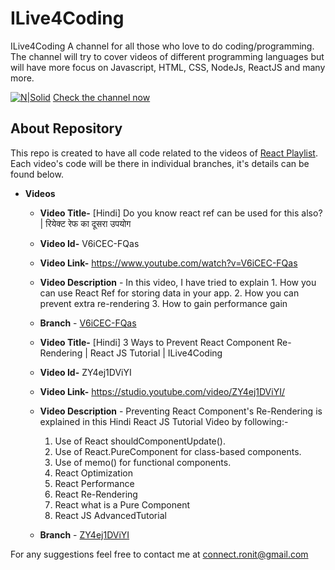 # ILive4Coding
ILive4Coding A channel for all those who love to do coding/programming.
The channel will try to cover videos of different programming languages but will have more focus on Javascript, HTML, CSS, NodeJs, ReactJS and many more.

[![N|Solid](https://yt3.ggpht.com/a/AATXAJyTBI06tJ0spPgI-0Q_GWMBRrl4i01S69TGkQ=s88-c-k-c0x00ffffff-no-rj)](https://www.youtube.com/channel/UC6eRgqm6P7bP6THoOOJm0jw)
[Check the channel now](https://www.youtube.com/channel/UC6eRgqm6P7bP6THoOOJm0jw)

## About Repository
This repo is created to have all code related to the videos of [React Playlist](https://www.youtube.com/watch?v=V6iCEC-FQas&list=PLZjjdd9-SJS18Awh12gvGd9WErraVp93X&index=1).
Each video's code will be there in individual branches, it's details can be found below.
  - **Videos**
    - **Video Title-** [Hindi] Do you know react ref can be used for this also? | रियेक्ट रेफ का दूसरा उपयोग
    - **Video Id-** V6iCEC-FQas
    - **Video Link-** https://www.youtube.com/watch?v=V6iCEC-FQas
    - **Video Description** - In this video, I have tried to explain
          1. How you can use React Ref for storing data in your app.
          2. How  you can prevent extra re-rendering
          3. How to gain performance gain
    - **Branch** - [V6iCEC-FQas](https://github.com/ronit-mukherjee/ilive4coding-react-playlist/tree/V6iCEC-FQas)

    - **Video Title-** [Hindi] 3 Ways to Prevent React Component Re-Rendering | React JS Tutorial | ILive4Coding
    - **Video Id-** ZY4ej1DViYI
    - **Video Link-** https://studio.youtube.com/video/ZY4ej1DViYI/
    - **Video Description** - Preventing React Component's Re-Rendering is explained in this Hindi React JS Tutorial Video by following:- 
        1. Use of React shouldComponentUpdate().
        2. Use of React.PureComponent for class-based components.
        3. Use of memo() for functional components.
        4. React Optimization
        5. React Performance
        6. React Re-Rendering
        7. React what is a Pure Component
        8. React JS AdvancedTutorial
    - **Branch** - [ZY4ej1DViYI](https://github.com/ronit-mukherjee/ilive4coding-react-playlist/tree/ZY4ej1DViYI)

For any suggestions feel free to contact me at connect.ronit@gmail.com
